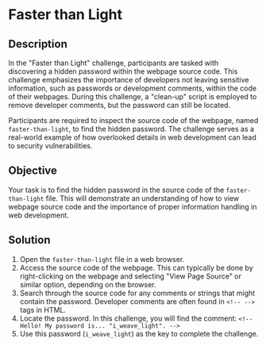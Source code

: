 # Faster than Light

## Description

In the "Faster than Light" challenge, participants are tasked with discovering a hidden password within the webpage source code. This challenge emphasizes the importance of developers not leaving sensitive information, such as passwords or development comments, within the code of their webpages. During this challenge, a "clean-up" script is employed to remove developer comments, but the password can still be located.

Participants are required to inspect the source code of the webpage, named `faster-than-light`, to find the hidden password. The challenge serves as a real-world example of how overlooked details in web development can lead to security vulnerabilities.

## Objective

Your task is to find the hidden password in the source code of the `faster-than-light` file. This will demonstrate an understanding of how to view webpage source code and the importance of proper information handling in web development.

## Solution

1. Open the `faster-than-light` file in a web browser.
2. Access the source code of the webpage. This can typically be done by right-clicking on the webpage and selecting "View Page Source" or similar option, depending on the browser.
3. Search through the source code for any comments or strings that might contain the password. Developer comments are often found in `<!-- -->` tags in HTML.
4. Locate the password. In this challenge, you will find the comment: `<!-- Hello! My password is... "i_weave_light". -->`
5. Use this password (`i_weave_light`) as the key to complete the challenge.
